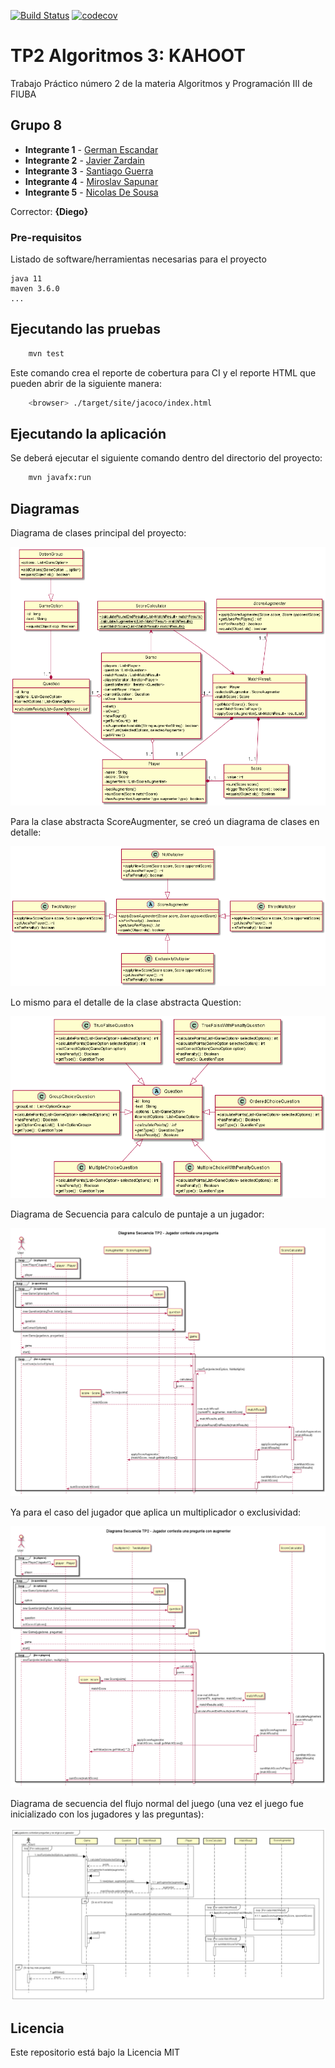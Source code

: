 [![Build Status](https://travis-ci.org/GEscandar/TP2-Kahoot.svg?branch=master)](https://travis-ci.org/GEscandar/TP2-Kahoot)
[![codecov](https://codecov.io/gh/GEscandar/TP2-Kahoot/branch/master/graph/badge.svg)](https://codecov.io/gh/GEscandar/TP2-Kahoot)


# TP2 Algoritmos 3: KAHOOT

Trabajo Práctico número 2 de la materia Algoritmos y Programación III de FIUBA

## Grupo 8

* **Integrante 1** - [German Escandar](https://github.com/GEscandar)
* **Integrante 2** - [Javier Zardain](https://github.com/Jaz05)
* **Integrante 3** - [Santiago Guerra](https://github.com/SantiG95)
* **Integrante 4** - [Miroslav Sapunar](https://github.com/MiroslavSapunar)
* **Integrante 5** - [Nicolas De Sousa](https://github.com/Nicodoxia)

Corrector: **{Diego}**

### Pre-requisitos

Listado de software/herramientas necesarias para el proyecto

```
java 11
maven 3.6.0
...
```

## Ejecutando las pruebas

```bash
    mvn test
```

Este comando crea el reporte de cobertura para CI y el reporte HTML que pueden abrir de la siguiente manera:

```bash
    <browser> ./target/site/jacoco/index.html
```

## Ejecutando la aplicación

Se deberá ejecutar el siguiente comando dentro del directorio del proyecto:

```bash
	mvn javafx:run
```

## Diagramas

Diagrama de clases principal del proyecto:

<img src="https://raw.githubusercontent.com/GEscandar/TP2-Kahoot/actualizacion-diagramas-entrega3/docs/out/diagramaClases-Principal-TP2/DiagramaUML-Clases-TP2.png">

Para la clase abstracta ScoreAugmenter, se creó un diagrama de clases en detalle:

<img src="https://raw.githubusercontent.com/GEscandar/TP2-Kahoot/master/docs/out/DiagramaClases-DetalleAugmentation/DiagramaUML-DetalleAugmentation-TP2.png">

Lo mismo para el detalle de la clase abstracta Question:

<img src="https://raw.githubusercontent.com/GEscandar/TP2-Kahoot/master/docs/out/DiagramaClases-DetallePreguntas-TP2/DiagramaUML-DetallePreguntas-TP2.png">

Diagrama de Secuencia para calculo de puntaje a un jugador:

<img src="https://raw.githubusercontent.com/GEscandar/TP2-Kahoot/master/docs/out/DiagramaSecuencia-ConestarPregunta/Diagrama%20Secuencia%20TP2%20-%20Jugador%20contesta%20una%20pregunta.png">

Ya para el caso del jugador que aplica un multiplicador o exclusividad: 

<img src="https://raw.githubusercontent.com/GEscandar/TP2-Kahoot/master/docs/out/DiagramaSecuencia-ConestarPreguntaconAugmenter/Diagrama%20Secuencia%20TP2%20-%20Jugador%20contesta%20una%20pregunta%20con%20augmenter.png">

Diagrama de secuencia del flujo normal del juego (una vez el juego fue inicializado con los jugadores y las preguntas): 

<img src="https://raw.githubusercontent.com/GEscandar/TP2-Kahoot/master/docs/out/DiagramaSecuencia-FlujoJuego/DiagramaSecuencia-FlujoJuego.jpg">


## Licencia

Este repositorio está bajo la Licencia MIT
